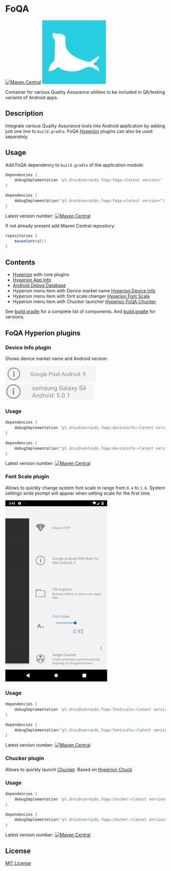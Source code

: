 # FoQA

[![Maven Central](https://maven-badges.herokuapp.com/maven-central/pl.droidsonroids.foqa/foqa/badge.svg)](https://maven-badges.herokuapp.com/maven-central/pl.droidsonroids.foqa/foqa)
<img src="art/seal.svg" alt="Logo" width="200"/>

Container for various Quality Assurance utilities to be included in QA/testing variants of Android apps.

## Description

Integrate various Quality Assurance tools into Android application by adding just one line to `build.gradle`.
FoQA [Hyperion](https://github.com/willowtreeapps/Hyperion-Android) plugins can also be used separately.

## Usage

Add FoQA dependency to `build.gradle` of the application module:

```groovy
dependencies {
    debugImplementation 'pl.droidsonroids.foqa:foqa:<latest version>'
}
```
```kotlin
dependencies {
    debugImplementation("pl.droidsonroids.foqa:foqa:<latest version>")
}
```
Latest version number: [![Maven Central](https://maven-badges.herokuapp.com/maven-central/pl.droidsonroids.foqa/foqa/badge.svg)](https://maven-badges.herokuapp.com/maven-central/pl.droidsonroids.foqa/foqa)

If not already present add Maven Central repository:
```groovy
repositories {
    mavenCentral()
}
```

## Contents

- [Hyperion](https://github.com/willowtreeapps/Hyperion-Android) with core plugins
- [Hyperion App Info](https://github.com/willowtreeapps/Hyperion-Android)
- [Android Debug Database](https://github.com/amitshekhariitbhu/Android-Debug-Database)
- Hyperion menu item with Device market name [Hyperion Device Info](#device-info-plugin)
- Hyperion menu item with font scale changer [Hyperion Font Scale](#font-scale-plugin)
- Hyperion menu item with Chucker launcher [Hyperion FoQA Chucker](#chucker-plugin)

See [build.gradle](foqa/build.gradle) for a complete list of components. And [build.gradle](build.gradle.kts) for versions.

## FoQA Hyperion plugins

### Device Info plugin

Shows device market name and Android version.

<img src="art/device_info_pixel.png" alt="Device info plugin demo"/>
<img src="art/device_info_sgs4.png" alt="Device info plugin demo"/>

### Usage

```groovy
dependencies {
    debugImplementation 'pl.droidsonroids.foqa:deviceinfo:<latest version>'
}
```

```kotlin
dependencies {
    debugImplementation("pl.droidsonroids.foqa:deviceinfo:<latest version>")
}
```

Latest version number: [![Maven Central](https://maven-badges.herokuapp.com/maven-central/pl.droidsonroids.foqa/deviceinfo/badge.svg)](https://maven-badges.herokuapp.com/maven-central/pl.droidsonroids.foqa/deviceinfo)

### Font Scale plugin

Allows to quickly change system font scale in range from `0.4` to `1.6`.
System settings write prompt will appear when setting scale for the first time. 

<img src="art/font_scale.gif" alt="Font scale plugin demo"/>

### Usage

```groovy
dependencies {
    debugImplementation 'pl.droidsonroids.foqa:fontscale:<latest version>'
}
```

```kotlin
dependencies {
    debugImplementation("pl.droidsonroids.foqa:fontscale:<latest version>")
}
```

Latest version number: [![Maven Central](https://maven-badges.herokuapp.com/maven-central/pl.droidsonroids.foqa/fontscale/badge.svg)](https://maven-badges.herokuapp.com/maven-central/pl.droidsonroids.foqa/fontscale)

### Chucker plugin

Allows to quickly launch [Chucker](https://github.com/ChuckerTeam/chucker).
Based on [Hyperion Chuck](https://github.com/Commit451/Hyperion-Chuck)

### Usage

```groovy
dependencies {
    debugImplementation 'pl.droidsonroids.foqa:chucker:<latest version>'
}
```

```kotlin
dependencies {
    debugImplementation("pl.droidsonroids.foqa:chucker:<latest version>")
}
```

Latest version number: [![Maven Central](https://maven-badges.herokuapp.com/maven-central/pl.droidsonroids.foqa/chucker/badge.svg)](https://maven-badges.herokuapp.com/maven-central/pl.droidsonroids.foqa/chucker)

## License

[MIT License](/LICENSE)
